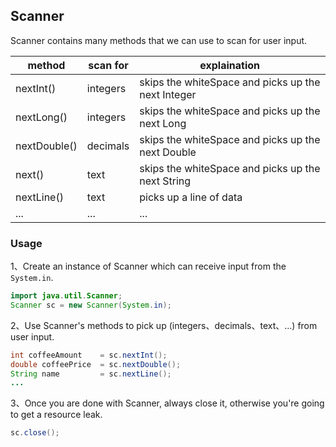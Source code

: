 ## Scanner

Scanner contains many methods that we can use to scan for user input.

| method       | scan for  | explaination                                       |
| ------------ | --------- | -------------------------------------------------- |
| nextInt()    | integers  | skips the whiteSpace and picks up the next Integer |
| nextLong()   | integers  | skips the whiteSpace and picks up the next Long    |
| nextDouble() | decimals  | skips the whiteSpace and picks up the next Double  |
| next()       | text      | skips the whiteSpace and picks up the next String  |
| nextLine()   | text      | picks up a line of data                            |
| ...          | ...       | ...                                                |

### Usage

1、Create an instance of Scanner which can receive input from the `System.in`.

```java
import java.util.Scanner;
Scanner sc = new Scanner(System.in);
```

2、Use Scanner's methods to pick up (integers、decimals、text、...) from user input.

```java
int coffeeAmount    = sc.nextInt();
double coffeePrice  = sc.nextDouble();
String name         = sc.nextLine();
...
```

3、Once you are done with Scanner, always close it, otherwise you're going to get a resource leak.

```java
sc.close();
```
